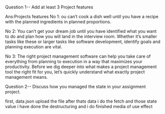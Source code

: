 Question 1-- Add at least 3 Project features

Ans:Projects features
No 1: ou can’t cook a dish well until you have a recipe with the planned ingredients in planned proportions.

No 2: You can’t get your dream job until you have identified what you want to do and plan how you will land in the interview room. Whether it’s smaller tasks like these or larger tasks like software development, identify goals and planning execution are vital.

No 3: The right project management software can help you take care of everything from planning to execution in a way that maximizes your productivity.
Before we dig deeper into what makes a project management tool the right fit for you, let’s quickly understand what exactly project management means.
  

Question 2-- Discuss how you managed the state in your assignment project.

first, data.json upload the file after thats data i do the fetch and those state value i have done the destructuring and i do finished media of use effect